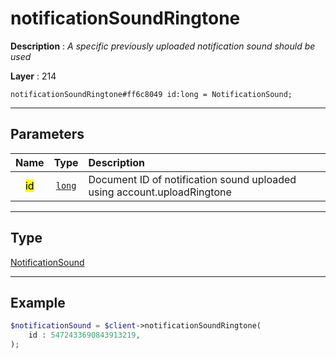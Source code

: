 # notificationSoundRingtone

**Description** : *A specific previously uploaded notification sound should be used*

**Layer** : 214

```tl
notificationSoundRingtone#ff6c8049 id:long = NotificationSound;
```

---

## Parameters

| Name | Type | Description |
| :---: | :---: | :--- |
| <mark>id</mark> | [`long`](type/long) | Document ID of notification sound uploaded using account.uploadRingtone |

---

## Type

[NotificationSound](type/NotificationSound)

---

## Example

```php
$notificationSound = $client->notificationSoundRingtone(
	id : 5472433690843913219,
);
```